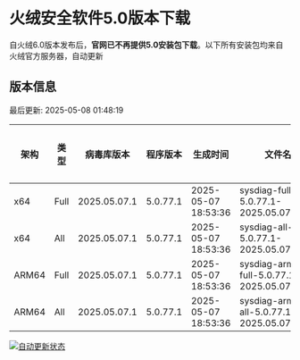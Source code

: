 # 火绒安全软件5.0版本下载 

自火绒6.0版本发布后，**官网已不再提供5.0安装包下载**。以下所有安装包均来自火绒官方服务器，自动更新

<!-- TABLE_START -->

## 版本信息

最后更新: 2025-05-08 01:48:19

| 架构    | 类型   | 病毒库版本 | 程序版本  | 生成时间 | 文件名 | 大小 | 下载链接    |
|---------|-------|------------|----------|----------|--------|------|----------|
| x64     | Full | 2025.05.07.1 | 5.0.77.1 | 2025-05-07 18:53:36 | sysdiag-full-5.0.77.1-2025.05.07.1.exe | 28.31M | [下载](https://down-tencent.huorong.cn/sysdiag-full-5.0.77.1-2025.05.07.1.exe) |
| x64     | All  | 2025.05.07.1 | 5.0.77.1 | 2025-05-07 18:53:36 | sysdiag-all-5.0.77.1-2025.05.07.1.exe | 28.31M | [下载](https://down-tencent.huorong.cn/sysdiag-all-5.0.77.1-2025.05.07.1.exe) |
| ARM64   | Full | 2025.05.07.1 | 5.0.77.1 | 2025-05-07 18:53:36 | sysdiag-arm64-full-5.0.77.1-2025.05.07.1.exe | 28.02M | [下载](https://down-tencent.huorong.cn/sysdiag-arm64-full-5.0.77.1-2025.05.07.1.exe) |
| ARM64   | All  | 2025.05.07.1 | 5.0.77.1 | 2025-05-07 18:53:36 | sysdiag-arm64-all-5.0.77.1-2025.05.07.1.exe | 28.02M | [下载](https://down-tencent.huorong.cn/sysdiag-arm64-all-5.0.77.1-2025.05.07.1.exe) |

<!-- TABLE_END -->

[![自动更新状态](https://github.com/J54264/Huorong-Version/actions/workflows/update.yml/badge.svg)](https://github.com/J54264/Huorong-Version/actions)
